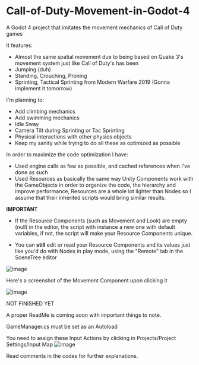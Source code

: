 # Call-of-Duty-Movement-in-Godot-4
A Godot 4 project that imitates the movement mechanics of Call of Duty games

It features:
* Almost the same spatial movement due to being based on Quake 3's movement system just like Call of Duty's has been 
* Jumping (duh)
* Standing, Crouching, Proning
* Sprinting, Tactical Sprinting from Modern Warfare 2019 (Gonna implement it tomorrow)

I'm planning to:
* Add climbing mechanics
* Add swimming mechanics
* Idle Sway
* Camera Tilt during Sprinting or Tac Sprinting
* Physical interactions with other physics objects 
* Keep my sanity while trying to do all these as optimized as possible

In order to maximize the code optimization I have:

* Used engine calls as few as possible, and cached references when I've done as such
* Used Resources as basically the same way Unity Components work with the GameObjects in order to organize the code, the hierarchy and improve performance, Resources are a whole lot lighter than Nodes so I assume that their inherited scripts would bring similar results.


**IMPORTANT**

* If the Resource Components (such as Movement and Look) are empty (null) in the editor, the script with instance a new one with default variables,
if not, the script will make your Resource Components unique.

* You can **still** edit or read your Resource Components and its values just like you'd do with Nodes in play mode, using the "Remote" tab in the SceneTree editor
  
![image](https://github.com/TheHyper-Dev/Call-of-Duty-Movement-in-Godot-4/assets/32967925/e8f0d6c9-e716-4698-847b-060e5361e978)

Here's a screenshot of the Movement Component upon clicking it

![image](https://github.com/TheHyper-Dev/Call-of-Duty-Movement-in-Godot-4/assets/32967925/c0dea0ea-51b2-448a-b7dd-a5aaa6544819)
 

NOT FINISHED YET

A proper ReadMe is coming soon with important things to note.

GameManager.cs must be set as an Autoload

You need to assign these Input Actions by clicking in Projects/Project Settings/Input Map
![image](https://github.com/TheHyper-Dev/Call-of-Duty-Movement-in-Godot-4/assets/32967925/b76609d5-bf26-4851-8fbb-4f76ff21dad9)


Read comments in the codes for further explanations.
